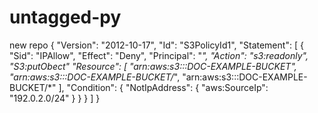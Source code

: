 # untagged-py
new repo
{
    "Version": "2012-10-17",
    "Id": "S3PolicyId1",
    "Statement": [
        {
            "Sid": "IPAllow",
            "Effect": "Deny",
            "Principal": "*",
            "Action": "s3:readonly",
                      "S3:putObect"
            "Resource": [
                "arn:aws:s3:::DOC-EXAMPLE-BUCKET",
                "arn:aws:s3:::DOC-EXAMPLE-BUCKET/*",
                "arn:aws:s3:::DOC-EXAMPLE-BUCKET/*"
            ],
            "Condition": {
                "NotIpAddress": {
                    "aws:SourceIp": "192.0.2.0/24"
                }
            }
        }
    ]
}
